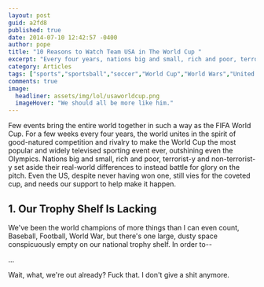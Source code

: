 ```yaml
---
layout: post
guid: a2fd8
published: true
date: 2014-07-10 12:42:57 -0400
author: pope
title: "10 Reasons to Watch Team USA in The World Cup "
excerpt: "Every four years, nations big and small, rich and poor, terrorist-y and non-terrorist-y set aside their real-world differences to instead battle for glory on the pitch. Even the US, despite never having won one, still vies for the coveted cup, and needs our support to help make it happen."
category: Articles
tags: ["sports","sportsball","soccer","World Cup","World Wars","United States","USA USA USA","fuck your sport we'll just play the ones we can win"]
comments: true 
image:
  headliner: assets/img/lol/usaworldcup.png
  imageHover: "We should all be more like him."
---
```


Few events bring the entire world together in such a way as the FIFA World Cup. For a few weeks every four years, the world unites in the spirit of good-natured competition and rivalry to make the World Cup the most popular and widely televised sporting event ever, outshining even the Olympics. Nations big and small, rich and poor, terrorist-y and non-terrorist-y set aside their real-world differences to instead battle for glory on the pitch. Even the US, despite never having won one, still vies for the coveted cup, and needs our support to help make it happen.

1\. Our Trophy Shelf Is Lacking
-------------------------------

We've been the world champions of more things than I can even count, Baseball, Football, World War, but there's one large, dusty space conspicuously empty on our national trophy shelf. In order to--

...

Wait, what, we're out already? Fuck that. I don't give a shit anymore.